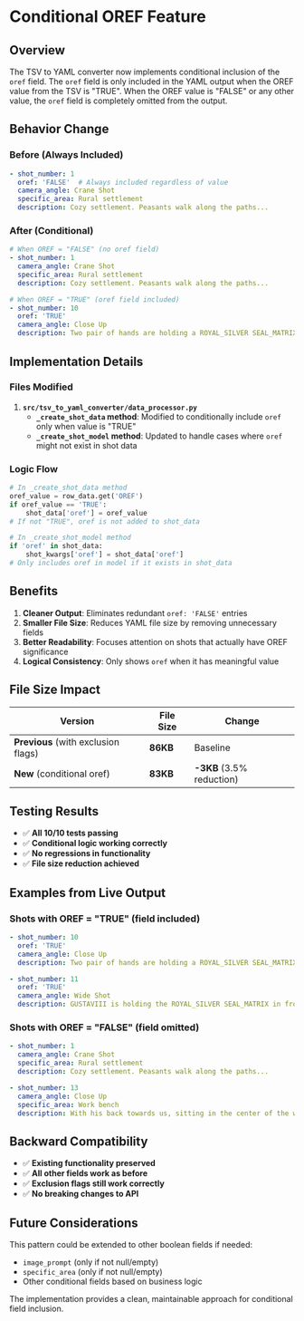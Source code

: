 # Conditional OREF Feature

## Overview

The TSV to YAML converter now implements conditional inclusion of the `oref` field. The `oref` field is only included in the YAML output when the OREF value from the TSV is "TRUE". When the OREF value is "FALSE" or any other value, the `oref` field is completely omitted from the output.

## Behavior Change

### Before (Always Included)
```yaml
- shot_number: 1
  oref: 'FALSE'  # Always included regardless of value
  camera_angle: Crane Shot
  specific_area: Rural settlement
  description: Cozy settlement. Peasants walk along the paths...
```

### After (Conditional)
```yaml
# When OREF = "FALSE" (no oref field)
- shot_number: 1
  camera_angle: Crane Shot
  specific_area: Rural settlement
  description: Cozy settlement. Peasants walk along the paths...

# When OREF = "TRUE" (oref field included)
- shot_number: 10
  oref: 'TRUE'
  camera_angle: Close Up
  description: Two pair of hands are holding a ROYAL_SILVER SEAL_MATRIX.
```

## Implementation Details

### Files Modified

1. **`src/tsv_to_yaml_converter/data_processor.py`**
   - **`_create_shot_data` method**: Modified to conditionally include `oref` only when value is "TRUE"
   - **`_create_shot_model` method**: Updated to handle cases where `oref` might not exist in shot data

### Logic Flow

```python
# In _create_shot_data method
oref_value = row_data.get('OREF')
if oref_value == 'TRUE':
    shot_data['oref'] = oref_value
# If not "TRUE", oref is not added to shot_data

# In _create_shot_model method  
if 'oref' in shot_data:
    shot_kwargs['oref'] = shot_data['oref']
# Only includes oref in model if it exists in shot_data
```

## Benefits

1. **Cleaner Output**: Eliminates redundant `oref: 'FALSE'` entries
2. **Smaller File Size**: Reduces YAML file size by removing unnecessary fields
3. **Better Readability**: Focuses attention on shots that actually have OREF significance
4. **Logical Consistency**: Only shows `oref` when it has meaningful value

## File Size Impact

| Version | File Size | Change |
|---------|-----------|--------|
| **Previous** (with exclusion flags) | **86KB** | Baseline |
| **New** (conditional oref) | **83KB** | **-3KB** (3.5% reduction) |

## Testing Results

- ✅ **All 10/10 tests passing**
- ✅ **Conditional logic working correctly**
- ✅ **No regressions in functionality**
- ✅ **File size reduction achieved**

## Examples from Live Output

### Shots with OREF = "TRUE" (field included)
```yaml
- shot_number: 10
  oref: 'TRUE'
  camera_angle: Close Up
  description: Two pair of hands are holding a ROYAL_SILVER SEAL_MATRIX.

- shot_number: 11
  oref: 'TRUE'
  camera_angle: Wide Shot
  description: GUSTAVIII is holding the ROYAL_SILVER SEAL_MATRIX in front of him...
```

### Shots with OREF = "FALSE" (field omitted)
```yaml
- shot_number: 1
  camera_angle: Crane Shot
  specific_area: Rural settlement
  description: Cozy settlement. Peasants walk along the paths...

- shot_number: 13
  camera_angle: Close Up
  specific_area: Work bench
  description: With his back towards us, sitting in the center of the workshop...
```

## Backward Compatibility

- ✅ **Existing functionality preserved**
- ✅ **All other fields work as before**
- ✅ **Exclusion flags still work correctly**
- ✅ **No breaking changes to API**

## Future Considerations

This pattern could be extended to other boolean fields if needed:
- `image_prompt` (only if not null/empty)
- `specific_area` (only if not null/empty)
- Other conditional fields based on business logic

The implementation provides a clean, maintainable approach for conditional field inclusion. 